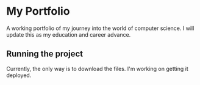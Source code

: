 # My Portfolio

A working portfolio of my journey into the world of computer science.
I will update this as my education and career advance.

## Running the project
Currently, the only way is to download the files. I'm working on getting it deployed.
